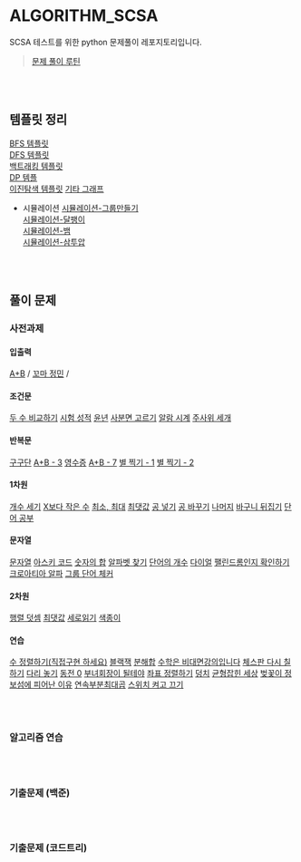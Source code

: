 # ALGORITHM_SCSA
SCSA 테스트를 위한 python 문제풀이 레포지토리입니다. 

> [문제 풀이 루틴](https://github.com/Vida0822/ALGORITHM_SCSA/wiki/%EB%AC%B8%EC%A0%9C-%ED%92%80%EC%9D%B4-%EB%A3%A8%ED%8B%B4-(%EC%8B%9C%EB%AE%AC%EB%A0%88%EC%9D%B4%EC%85%98)) 

<br><br> 

## 템플릿 정리 
[BFS 템플릿](https://github.com/Vida0822/ALGORITHM_SCSA/wiki/%5B%EC%9C%A0%ED%98%95%5D-BFS-%ED%83%AC%ED%94%8C%EB%A6%BF)   <br> 
[DFS 템플릿](https://github.com/Vida0822/ALGORITHM_SCSA/wiki/%5B%EC%9C%A0%ED%98%95%5D-DFS-%ED%85%9C%ED%94%8C%EB%A6%BF-(Recursive-Stack))   <br>
[백트래킹 템플릿](https://github.com/Vida0822/ALGORITHM_SCSA/wiki/%5B%EC%9C%A0%ED%98%95%5D-%EB%B0%B1%ED%8A%B8%EB%9E%98%ED%82%B9-(Back%E2%80%90Tracking)) <br>
[DP 템플](https://github.com/Vida0822/ALGORITHM_SCSA/wiki/%5B%EC%9C%A0%ED%98%95%5D-DP-%ED%83%AC%ED%94%8C%EB%A6%BF) <br>
[이진탐색 템플릿](https://github.com/Vida0822/ALGORITHM_SCSA/wiki/%5B%EC%9C%A0%ED%98%95%5D-%EC%9D%B4%EC%A7%84%ED%83%90%EC%83%89-%ED%85%9C%ED%94%8C%EB%A6%BF) 
[기타 그래프](https://github.com/Vida0822/ALGORITHM_SCSA/wiki/%5B%EC%9C%A0%ED%98%95%5D-%EA%B8%B0%ED%83%80-%EA%B7%B8%EB%9E%98%ED%94%84)  <br> 

* 시뮬레이션
[시뮬레이션-그룹만들기](https://github.com/Vida0822/ALGORITHM_SCSA/wiki/%5B%EC%8B%9C%EB%AE%AC%EB%A0%88%EC%9D%B4%EC%85%98%5D-%EA%B7%B8%EB%A3%B9-%EB%A7%8C%EB%93%A4%EA%B8%B0) <br>
[시뮬레이션-달팽이](https://github.com/Vida0822/ALGORITHM_SCSA/wiki/%5B%EC%8B%9C%EB%AE%AC%EB%A0%88%EC%9D%B4%EC%85%98%5D-%EB%8B%AC%ED%8C%BD%EC%9D%B4)  <br>
[시뮬레이션-뱀](https://github.com/Vida0822/ALGORITHM_SCSA/wiki/%5B%EC%8B%9C%EB%AE%AC%EB%A0%88%EC%9D%B4%EC%85%98%5D-%EB%B1%80)  <br>
[시뮬레이션-삼투압](https://github.com/Vida0822/ALGORITHM_SCSA/wiki/%5B%EC%8B%9C%EB%AE%AC%EB%A0%88%EC%9D%B4%EC%85%98%5D-%EC%82%BC%ED%88%AC%EC%95%95) <br>

<br><br> 


## 풀이 문제 
### 사전과제
#### 입출력
[A+B](https://github.com/Vida0822/Programmers/tree/main/백준/Bronze/1000. A＋B) / 
[꼬마 정민](https://github.com/Vida0822/Programmers/tree/main/백준/Bronze/11382. 꼬마 정민) / 
 

#### 조건문
[두 수 비교하기](https://github.com/Vida0822/Programmers/tree/main/백준/Bronze/1330. 두 수 비교하기)
 [시험 성적](https://github.com/Vida0822/Programmers/tree/main/백준/Bronze/9498. 시험 성적)
[윤년](https://github.com/Vida0822/Programmers/tree/main/백준/Bronze/2753. 윤년)
[사분면 고르기](https://github.com/Vida0822/Programmers/tree/main/백준/Bronze/14681. 사분면 고르기)
[알람 시계](https://github.com/Vida0822/Programmers/tree/main/백준/Bronze/2884. 알람 시계)
 [주사위 세개](https://github.com/Vida0822/Programmers/tree/main/백준/Bronze/2480. 주사위 세개)
  
#### 반복문
[구구단](https://github.com/Vida0822/Programmers/tree/main/백준/Bronze/2739. 구구단)
 [A+B - 3](https://github.com/Vida0822/Programmers/tree/main/백준/Bronze/10950. A＋B － 3)
 [영수증](https://github.com/Vida0822/Programmers/tree/main/백준/Bronze/25304. 영수증)
 [A+B - 7](https://github.com/Vida0822/Programmers/tree/main/백준/Bronze/11021. A＋B － 7)
 [별 찍기 - 1](https://github.com/Vida0822/Programmers/tree/main/백준/Bronze/2438. 별 찍기 － 1)
 [별 찍기 - 2](https://github.com/Vida0822/Programmers/tree/main/백준/Bronze/2439. 별 찍기 － 2)
  
 
#### 1차원 
[개수 세기](https://github.com/Vida0822/Programmers/tree/main/백준/Bronze/10807. 개수 세기)
 [X보다 작은 수](https://github.com/Vida0822/Programmers/tree/main/백준/Bronze/10871. X보다 작은 수)
 [최소, 최대](https://github.com/Vida0822/Programmers/tree/main/백준/Bronze/10818. 최소， 최대)
 [최댓값](https://github.com/Vida0822/Programmers/tree/main/백준/Bronze/2562. 최댓값)
 [공 넣기](https://github.com/Vida0822/Programmers/tree/main/백준/Bronze/10810. 공 넣기)
 [공 바꾸기](https://github.com/Vida0822/Programmers/tree/main/백준/Bronze/10813. 공 바꾸기)
 [나머지](https://github.com/Vida0822/Programmers/tree/main/백준/Bronze/3052. 나머지)
 [바구니 뒤집기](https://github.com/Vida0822/Programmers/tree/main/백준/Bronze/10811. 바구니 뒤집기)
 [단어 공부](https://github.com/Vida0822/Programmers/tree/main/백준/Bronze/1157. 단어 공부)
  
 
#### 문자열
[문자열](https://github.com/Vida0822/Programmers/tree/main/백준/Bronze/9086. 문자열)
 [아스키 코드](https://github.com/Vida0822/Programmers/tree/main/백준/Bronze/11654. 아스키 코드)
 [숫자의 합](https://github.com/Vida0822/Programmers/tree/main/백준/Bronze/11720. 숫자의 합)
 [알파벳 찾기](https://github.com/Vida0822/Programmers/tree/main/백준/Bronze/10809. 알파벳 찾기)
 [단어의 개수](https://github.com/Vida0822/Programmers/tree/main/백준/Bronze/1152. 단어의 개수)
 [다이얼](https://github.com/Vida0822/Programmers/tree/main/백준/Bronze/5622. 다이얼)
 [팰린드롬인지 확인하기](https://github.com/Vida0822/Programmers/tree/main/백준/Bronze/10988. 팰린드롬인지 확인하기)
 [크로아티아 알파](https://github.com/Vida0822/Programmers/tree/main/백준/Silver/2941. 크로아티아 알파벳)
 [그룹 단어 체커](https://github.com/Vida0822/Programmers/tree/main/백준/Silver/1316. 그룹 단어 체커)
  
 
#### 2차원
[행렬 덧셈](https://github.com/Vida0822/Programmers/tree/main/백준/Bronze/2738. 행렬 덧셈)
 [최댓값](https://github.com/Vida0822/Programmers/tree/main/백준/Bronze/2566. 최댓값)
 [세로읽기](https://github.com/Vida0822/Programmers/tree/main/백준/Bronze/10798. 세로읽기)
 [색종이](https://github.com/Vida0822/Programmers/tree/main/백준/Silver/2563. 색종이)
 

#### 연습
[수 정렬하기(직접구현 하세요)](https://github.com/Vida0822/Programmers/tree/main/백준/Bronze/2750. 수 정렬하기)
 [블랙잭](https://github.com/Vida0822/Programmers/tree/main/백준/Bronze/2798. 블랙잭)
 [분해합](https://github.com/Vida0822/Programmers/tree/main/백준/Bronze/2231. 분해합)
 [수학은 비대면강의입니다](https://github.com/Vida0822/Programmers/tree/main/백준/Bronze/19532. 수학은 비대면강의입니다)
 [체스판 다시 칠하기](https://github.com/Vida0822/Programmers/tree/main/백준/Silver/1018. 체스판 다시 칠하기)
 [다리 놓기](https://github.com/Vida0822/Programmers/tree/main/백준/Silver/1010. 다리 놓기)
 [동전 0](https://github.com/Vida0822/Programmers/tree/main/백준/Silver/11047. 동전 0)
 [부녀회장이 될테야](https://github.com/Vida0822/Programmers/tree/main/백준/Bronze/2775. 부녀회장이 될테야)
 [좌표 정렬하기](https://github.com/Vida0822/Programmers/tree/main/백준/Silver/11650. 좌표 정렬하기)
 [덩치](https://github.com/Vida0822/Programmers/tree/main/백준/Silver/7568. 덩치)
 [균형잡힌 세상](https://github.com/Vida0822/Programmers/tree/main/백준/Silver/4949. 균형잡힌 세상)
 [벚꽃이 정보섬에 피어난 이유](https://github.com/Vida0822/Programmers/tree/main/백준/Silver/17127. 벚꽃이 정보섬에 피어난 이유)
 [연속부분최대곱](https://github.com/Vida0822/Programmers/tree/main/백준/Silver/2670. 연속부분최대곱) 
 [스위치 켜고 끄기](https://github.com/Vida0822/Programmers/tree/main/백준/Silver/1244. 스위치 켜고 끄기)
 

<br><br> 

### 알고리즘 연습

<br><br> 

### 기출문제 (백준)

<br><br> 

### 기출문제 (코드트리)

<br><br> 

 
 
 
 
 
 
